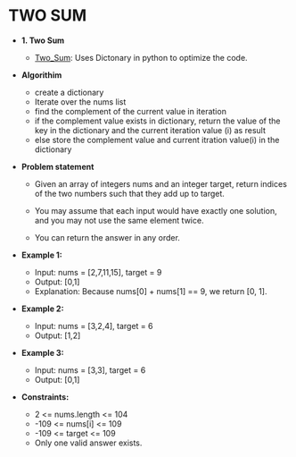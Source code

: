 # TWO SUM

* **1. Two Sum**
  * [Two_Sum](./Two_Sum): Uses Dictonary in python to optimize the code.

* **Algorithim**
  * create a dictionary
  * Iterate over the nums list
  * find the complement of the current value in iteration
  * if the complement value exists in dictionary, return the value of
    the key in the dictionary and the current iteration value (i) as result
  * else store the complement value and current itration value(i) in the dictionary 
  
* **Problem statement**

  * Given an array of integers nums and an integer target, return indices of the two numbers such that they add up to target.

  * You may assume that each input would have exactly one solution, and you may not use the same element twice.

  * You can return the answer in any order.

* **Example 1:**
  * Input: nums = [2,7,11,15], target = 9
  * Output: [0,1]
  * Explanation: Because nums[0] + nums[1] == 9, we return [0, 1].

* **Example 2:**
  * Input: nums = [3,2,4], target = 6
  * Output: [1,2]

* **Example 3:**
  * Input: nums = [3,3], target = 6
  * Output: [0,1]
 
* **Constraints:**
  * 2 <= nums.length <= 104
  * -109 <= nums[i] <= 109
  * -109 <= target <= 109
  * Only one valid answer exists.
 